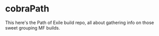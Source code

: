 # cobraPath
This here's the Path of Exile build repo, all about gathering info on those sweet grouping MF builds.
